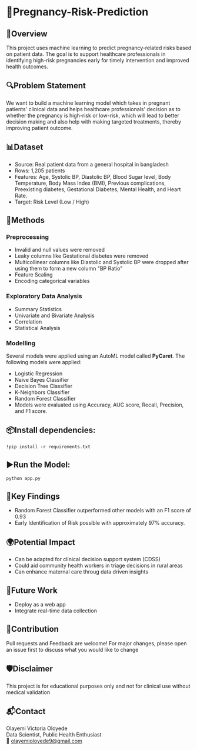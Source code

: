 # 🍼Pregnancy-Risk-Prediction

## 📌Overview  
This project uses machine learning to predict pregnancy-related risks based on patient data. The goal is to support healthcare professionals in identifying high-risk pregnancies early for timely intervention and improved health outcomes.  
## 🔍Problem Statement  
We want to build a machine learning model which takes in pregnant patients' clinical data and helps healthcare professionals' decision as to whether the pregnancy is high-risk or low-risk, which will lead to better decision making and also help with making targeted treatments, thereby improving patient outcome.  
## 📊Dataset  
* Source: Real patient data from a general hospital in bangladesh
* Rows: 1,205 patients
* Features: Age, Systolic BP, Diastolic BP, Blood Sugar level, Body Temperature, Body Mass Index (BMI), Previous complications, Preexisting diabetes, Gestational Diabetes, Mental Health, and Heart Rate.
* Target: Risk Level (Low / High)
## 🧠Methods
### Preprocessing
* Invalid and null values were removed
* Leaky columns like Gestational diabetes were removed
* Multicollinear columns like Diastolic and Systolic BP were dropped after using them to form a new column "BP Ratio"
* Feature Scaling
* Encoding categorical variables
### Exploratory Data Analysis
* Summary Statistics
* Univariate and Bivariate Analysis
* Correlation
* Statistical Analysis
### Modelling  
Several models were applied using an AutoML model called **PyCaret**. The following models were applied:
* Logistic Regression
* Naive Bayes Classifier
* Decision Tree Classifier
* K-Neighbors Classifier
* Random Forest Classifier
* Models were evaluated using Accuracy, AUC score, Recall, Precision, and F1 score.  

## 📦Install dependencies:
```!pip install -r requirements.txt```

## ▶️Run the Model:
`python app.py`

## 📌Key Findings
* Random Forest Classifier outperformed other models with an F1 score of 0.93
* Early Identification of Risk possible with approximately 97% accuracy.

## 🌍Potential Impact
* Can be adapted for clinical decision support system (CDSS)
* Could aid community health workers in triage decisions in rural areas
* Can enhance maternal care throug data driven insights

## 🚀Future Work
* Deploy as a web app
* Integrate real-time data collection

## 🤝Contribution
Pull requests and Feedback are welcome! For major changes, please open an issue first to discuss what you would like to change

## 🛡️Disclaimer
This project is for educational purposes only and not for clinical use without medical validation

## 📬Contact  
Olayemi Victoria Oloyede  
Data Scientist, Public Health Enthusiast  
📧 [olayemioloyede9@gmail.com](mailto:olayemioloyede9@gmail.com)
